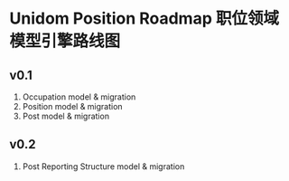 # Unidom Position Roadmap 职位领域模型引擎路线图

## v0.1
1. Occupation model & migration
2. Position model & migration
3. Post model & migration

## v0.2
1. Post Reporting Structure model & migration
